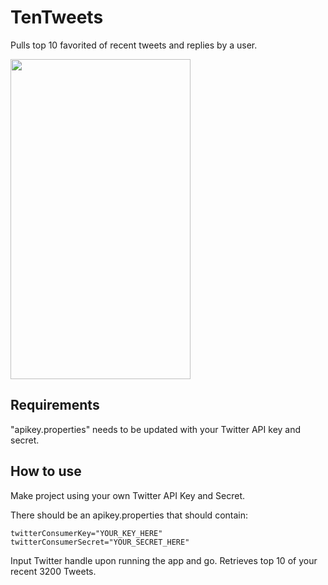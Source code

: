 # TenTweets
Pulls top 10 favorited of recent tweets and replies by a user.

<img src="https://i.imgur.com/qd2rfZ4.png" width="288" height="512" />

## Requirements
"apikey.properties" needs to be updated with your Twitter API key and secret.

## How to use
Make project using your own Twitter API Key and Secret.

There should be an apikey.properties that should contain:

```
twitterConsumerKey="YOUR_KEY_HERE"
twitterConsumerSecret="YOUR_SECRET_HERE"
```

Input Twitter handle upon running the app and go. Retrieves top 10 of your recent 3200 Tweets.
